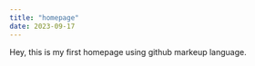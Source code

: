 ```yaml
---
title: "homepage"
date: 2023-09-17
---
```

Hey, this is my first homepage using github markeup language.
